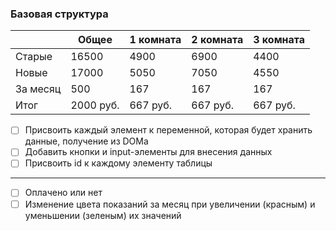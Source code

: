 ### Базовая структура
|   |Общее|1 комната|2 комната|3 комната|
|---|---|---|---|---|
|Старые|16500|4900|6900|4400|
|Новые |17000|5050|7050|4550|
|За месяц|500|167|167|167|
|Итог|2000 руб.|667 руб.|667 руб.|667 руб.|

- [ ] Присвоить каждый элемент к переменной, которая будет хранить данные, получение из DOMа
- [ ] Добавить кнопки и input-элементы для внесения данных
- [ ] Присвоить id к каждому элементу таблицы 
---
- [ ] Оплачено или нет
- [ ] Изменение цвета показаний за месяц при увеличении (красным) и уменьшении (зеленым) их значений
